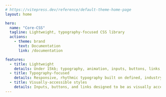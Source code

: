 ```yaml
---
# https://vitepress.dev/reference/default-theme-home-page
layout: home

hero:
  name: "Core-CSS"
  tagline: Lightweight, typography-focused CSS library
  actions:
    - theme: brand
      text: Documentation
      link: /documentation

features:
  - title: Lightweight
    details: Under 15kb; typography, animation, inputs, buttons, links, sass utility functions
  - title: Typography-focused
    details: Responsive, rhythmic typography built on defined, industry accepted ratios
  - title: Visually-accessible styles
    details: Inputs, buttons, and links designed to be as visually accessible as possible
---
```



